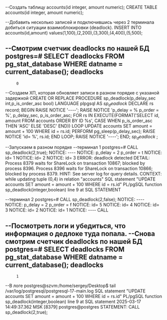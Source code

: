 --Создать таблицу accounts(id integer, amount numeric);
CREATE TABLE accounts(id integer, amount numeric);

--Добавить несколько записей и подключившись через 2 терминала добиться ситуации взаимоблокировки (deadlock).
INSERT INTO accounts(id,amount) values(1,100),(2,200),(3,300),(4,400),(5,500);

--Смотрим счетчик deadlocks по нашей БД
postgres=# SELECT deadlocks FROM pg_stat_database WHERE datname = current_database();
 deadlocks 
-----------
         0

--Создаем ХП, которая обновляет записи в разном порядке с указаной задержкой
CREATE OR REPLACE PROCEDURE sp_deadlock(p_delay_sec int,p_is_order_asc bool)
LANGUAGE plpgsql
AS 
$sp_deadlock$
DECLARE
	rs record; 
BEGIN
	RAISE NOTICE '----';
	RAISE NOTICE 'p_delay = % p_order = %', p_delay_sec, p_is_order_asc;
	FOR rs IN EXECUTE(FORMAT('SELECT id, amount FROM accounts ORDER BY ID %s', CASE WHEN p_is_order_asc THEN 'ASC' ELSE 'DESC' END))
	LOOP
		UPDATE 
			accounts 
		SET 
			amount = amount + 100
		WHERE 
			id = rs.id;
		PERFORM pg_sleep(p_delay_sec);
	 	RAISE NOTICE 'id= %', rs.id;
	END LOOP;
    RAISE NOTICE '----';
END;
$sp_deadlock$
;

--Запускаем в разном порядке
--терминал 1
postgres=# CALL sp_deadlock(2,true);
NOTICE:  ----
NOTICE:  p_delay = 2 p_order = t
NOTICE:  id= 1
NOTICE:  id= 2
NOTICE:  id= 3
ERROR:  deadlock detected
DETAIL:  Process 8379 waits for ShareLock on transaction 10867; blocked by process 8396.
Process 8396 waits for ShareLock on transaction 10866; blocked by process 8379.
HINT:  See server log for query details.
CONTEXT:  while updating tuple (0,4) in relation "accounts"
SQL statement "UPDATE 
			accounts 
		SET 
			amount = amount + 100
		WHERE 
			id = rs.id"
PL/pgSQL function sp_deadlock(integer,boolean) line 9 at SQL STATEMENT

--терминал 2
postgres=# CALL sp_deadlock(2,false);
NOTICE:  ----
NOTICE:  p_delay = 2 p_order = f
NOTICE:  id= 5
NOTICE:  id= 4
NOTICE:  id= 3
NOTICE:  id= 2
NOTICE:  id= 1
NOTICE:  ----
CALL

--Посмотреть логи и убедиться, что информация о дедлоке туда попала.
--Снова смотрим счетчик deadlocks по нашей БД
postgres=# SELECT deadlocks FROM pg_stat_database WHERE datname = current_database();
 deadlocks 
-----------
         1
    
--В логе
postgres@szvm:/home/sergey/Desktop$ tail /var/log/postgresql/postgresql-17-main.log
	SQL statement "UPDATE 
				accounts 
			SET 
				amount = amount + 100
			WHERE 
				id = rs.id"
	PL/pgSQL function sp_deadlock(integer,boolean) line 9 at SQL statement
2025-03-17 14:49:37.362 MSK [8379] postgres@postgres STATEMENT:  CALL sp_deadlock(2,true);


